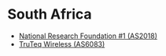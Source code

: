 # South Africa

- [National Research Foundation #1 (AS2018)](http://utl-lnx1.puk.ac.za/cgi-bin/webutil)
- [TruTeq Wireless (AS6083)](http://services.truteq.com/)
